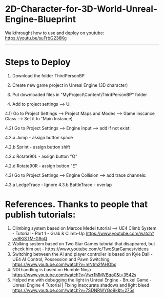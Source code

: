 # 2D-Character-for-3D-World-Unreal-Engine-Blueprint

Walkthrought how to use and deploy on youtube:
https://youtu.be/suFrbG236Kg
______________


# Steps to Deploy

1) Download the folder ThirdPersonBP

2) Create new game project in Unreal Engine (3D character)

3) Put downloaded files in "MyProject\Content\ThirdPersonBP" folder

4) Add to project settings --> UI

4.1) Go to Project Settings --> Project Maps and Modes --> Game inscance Class --> Set it to "Main Instance)

4.2) Go to Project Settings --> Engine Input --> add if not exist:

4.2.a Jump - assign button space

4.2.b Sprint - assign button shift

4.2.c Rotate90L - assign button "Q"

4.2.d Rotate90R - assign button "E"

4.3) Go to Project Settings --> Engine Collision --> add trace channels:

4.3.a LedgeTrace - Ignore
4.3.b BattleTrace - overlap


# References. Thanks to people that publish tutorials:
1) Climbing system based on Marcos Medel tutorial --> UE4 Climb System - Tutorial - Part 1 - Grab & Climb-Up https://www.youtube.com/watch?v=BKiSTM-G9pQ
2) Walking system based on Two Star Games tutorial that disapeared, but check him out -  https://www.youtube.com/c/TwoStarGames/videos
3) Switching between the AI and player controller is based on  Kyle Dail - UE4 AI Control, Possession and Pawn Switching https://www.youtube.com/watch?v=mNtm2fAHObg
4) NDI handling is based on  Humble Ninja https://www.youtube.com/watch?v=Vwr1MMVBqo0&t=3542s
5) Helped me with debugging the light in Unreal Engine - Brukel Game - Unreal Engine 4 Tutorial | Fixing inaccurate shadows and light bleed https://www.youtube.com/watch?v=7SDNRWYGo8k&t=275s
